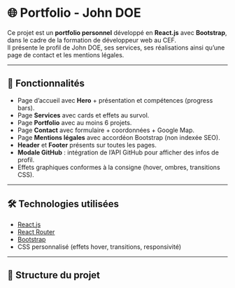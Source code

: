 # 🌐 Portfolio - John DOE

Ce projet est un **portfolio personnel** développé en **React.js** avec **Bootstrap**, dans le cadre de la formation de développeur web au CEF.  
Il présente le profil de John DOE, ses services, ses réalisations ainsi qu’une page de contact et les mentions légales.

---

## 🚀 Fonctionnalités

- Page d’accueil avec **Hero** + présentation et compétences (progress bars).
- Page **Services** avec cards et effets au survol.
- Page **Portfolio** avec au moins 6 projets.
- Page **Contact** avec formulaire + coordonnées + Google Map.
- Page **Mentions légales** avec accordéon Bootstrap (non indexée SEO).
- **Header** et **Footer** présents sur toutes les pages.
- **Modale GitHub** : intégration de l’API GitHub pour afficher des infos de profil.
- Effets graphiques conformes à la consigne (hover, ombres, transitions CSS).

---

## 🛠️ Technologies utilisées

- [React.js](https://fr.react.dev/)  
- [React Router](https://reactrouter.com/)  
- [Bootstrap](https://getbootstrap.com/)  
- CSS personnalisé (effets hover, transitions, responsivité)  

---

## 📂 Structure du projet


